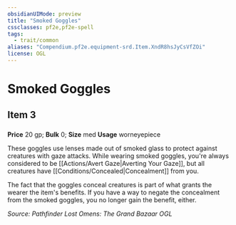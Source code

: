 ```yaml
---
obsidianUIMode: preview
title: "Smoked Goggles"
cssclasses: pf2e,pf2e-spell
tags:
  - trait/common
aliases: "Compendium.pf2e.equipment-srd.Item.XndR8hsJyCsVfZOi"
license: OGL
---
```

# Smoked Goggles
## Item 3
### 


**Price** 20 gp; 
**Bulk** 0; **Size** med
**Usage** worneyepiece

These goggles use lenses made out of smoked glass to protect against creatures with gaze attacks. While wearing smoked goggles, you're always considered to be [[Actions/Avert Gaze|Averting Your Gaze]], but all creatures have [[Conditions/Concealed|Concealment]] from you.

The fact that the goggles conceal creatures is part of what grants the wearer the item's benefits. If you have a way to negate the concealment from the smoked goggles, you no longer gain the benefit, either.

*Source: Pathfinder Lost Omens: The Grand Bazaar*
*OGL*